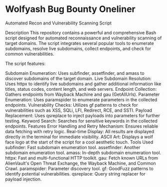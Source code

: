 # Wolfyash Bug Bounty Oneliner

Automated Recon and Vulnerability Scanning Script

Description
This repository contains a powerful and comprehensive Bash script designed for automated reconnaissance and vulnerability scanning of target domains. The script integrates several popular tools to enumerate subdomains, resolve live subdomains, collect endpoints, and check for common vulnerabilities.

The script features:

Subdomain Enumeration: Uses subfinder, assetfinder, and amass to discover subdomains of the target domain.
Live Subdomain Resolution: Uses httpx to identify live subdomains and gather additional information like titles, status codes, content length, and web servers.
Endpoint Collection: Gathers endpoints from Wayback Machine and gau (GetAllUrls).
Parameter Enumeration: Uses paramspider to enumerate parameters in the collected endpoints.
Vulnerability Checks: Utilizes gf patterns to check for vulnerabilities such as XSS, SQLi, LFI, Redirect, RCE, and SSTI.
Payload Replacement: Uses qsreplace to inject payloads into parameters for further testing.
Keyword Search: Searches for sensitive keywords in the collected endpoints.
Features
Error Handling and Retry Mechanism: Ensures reliable data fetching with retry logic.
Real-time Display: All results are displayed directly in the terminal for immediate visibility.
ASCII Art: Displays a wolf face logo at the start of the script for a cool aesthetic touch.
Tools Used
subfinder: Fast subdomain enumeration tool.
assetfinder: Another subdomain enumeration tool.
amass: In-depth subdomain enumeration tool.
httpx: Fast and multi-functional HTTP toolkit.
gau: Fetch known URLs from AlienVault's Open Threat Exchange, the Wayback Machine, and Common Crawl.
paramspider: Parameter discovery tool.
gf: GoodFuzz patterns to identify potential vulnerabilities.
qsreplace: Query string replacer for payload injection.
